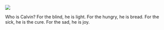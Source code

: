 ![](https://media.discordapp.net/attachments/1179004764076384390/1191825071539495012/Untitled522_20240103022655.png?ex=65a6d898&is=65946398&hm=fe8d8e422f973885afe470c72158f72b35ef660533abf3c875f97d1b83ac6226&)

Who is Calvin? For the blind, he is light. For the hungry, 
he is bread. For the sick, he is the cure. For the sad, he is joy. 

